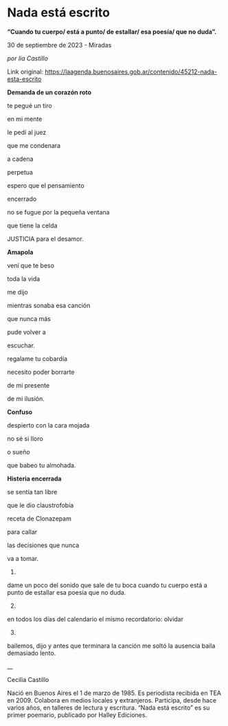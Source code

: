# Nada está escrito

**“Cuando tu cuerpo/ está a punto/ de estallar/ esa poesía/ que no duda”.**

30 de septiembre de 2023 - Miradas

_por lia Castillo_

Link original: https://laagenda.buenosaires.gob.ar/contenido/45212-nada-esta-escrito



**Demanda de un corazón roto**




te pegué un tiro




en mi mente




le pedí al juez




que me condenara




a cadena




perpetua




espero que el pensamiento




encerrado




no se fugue por la pequeña ventana




que tiene la celda




JUSTICIA para el desamor.




**Amapola**




vení que te beso




toda la vida




me dijo




mientras sonaba esa canción




que nunca más




pude volver a




escuchar.




regalame tu cobardía




necesito poder borrarte




de mi presente




de mi ilusión.




**Confuso**




despierto con la cara mojada




no sé si lloro




o sueño




que babeo tu almohada.




**Histeria encerrada**




se sentía tan libre




que le dio claustrofobia




receta de Clonazepam




para callar




las decisiones que nunca




va a tomar.




 1)
dame un poco
del sonido que sale
de tu boca
cuando tu cuerpo
está a punto
de estallar
esa poesía
que no duda.


2)
 



 en todos los días del calendario
el mismo recordatorio: olvidar

3)
 



 bailemos, dijo
y antes que terminara la canción
me soltó
la ausencia
baila
demasiado lento.
 



\_\_




Cecilia Castillo




Nació en Buenos Aires el 1 de marzo de 1985. Es periodista recibida en TEA en 2009. Colabora en medios locales y extranjeros. Participa, desde hace varios años, en talleres de lectura y escritura. “Nada está escrito” es su primer poemario, publicado por Halley Ediciones.



